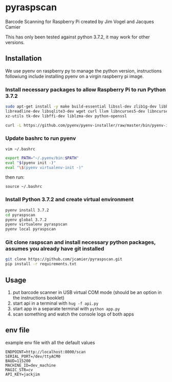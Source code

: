 # pyraspscan

Barcode Scanning for Raspberry Pi
created by Jim Vogel and Jacques Camier

This has only been tested against python 3.7.2, it may work for other versions.

## Installation

We use pyenv on raspberry py to manage the python version, instructions followiung include installing pyenv on a virgin raspberry pi image.

### Install necessary packages to allow Raspberry Pi to run Python 3.7.2

```bash
sudo apt-get install -y make build-essential libssl-dev zlib1g-dev libbz2-dev \
libreadline-dev libsqlite3-dev wget curl llvm libncurses5-dev libncursesw5-dev \
xz-utils tk-dev libffi-dev liblzma-dev python-openssl
```

```bash
curl -L https://github.com/pyenv/pyenv-installer/raw/master/bin/pyenv-installer | bash
```

### Update bashrc to run pyenv

`vim ~/.bashrc`

```bash
export PATH="~/.pyenv/bin:$PATH"
eval "$(pyenv init -)"
eval "\$(pyenv virtualenv-init -)"
```

then run:

`source ~/.bashrc`

### Install Python 3.7.2 and create virtual environment

```bash
pyenv install 3.7.2
cd pyraspscan
pyenv global 3.7.2
pyenv virtualenv pyraspscan
pyenv local pyraspscan
```

### Git clone raspscan and install necessary python packages, assumes you already have git installed

```bash
git clone https://github.com/jcamier/pyraspscan.git
pip install -r requirements.txt
```

## Usage

1. put barcode scanner in USB virtual COM mode (should be an option in the instructions booklet)
2. start api in a terminal with `hug -f api.py`
3. start app in a separate terminal with `python app.py`
4. scan something and watch the console logs of both apps

## env file

example env file with all the default values

```env
ENDPOINT=http://localhost:8000/scan
SERIAL_PORT=/dev/ttyACM0
BAUD=115200
MACHINE_ID=dev_machine
MAGIC_STR=cv
API_KEY=jackjim
```
